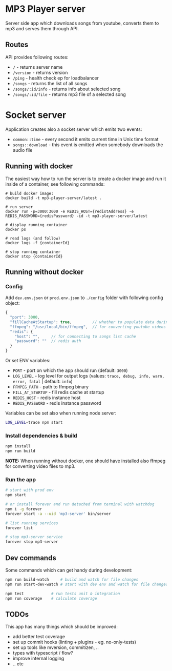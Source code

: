 # MP3 Player server
Server side app which downloads songs from youtube, converts them to mp3 and serves them through API.

## Routes
API provides following routes:
 - `/` - returns server name 
 - `/version` - returns version
 - `/ping` - health check ep for loadbalancer 
 - `/songs` - returns the list of all songs 
 - `/songs/:id/info` - returns info about selected song 
 - `/songs/:id/file` - returns mp3 file of a selected song 

# Socket server
Application creates also a socket server which emits two events:
 - `common::time` - every second it emits current time in Unix time format
 - `songs::download` - this event is emitted when somebody downloads the audio file

## Running with docker
The easiest way how to run the server is to create a docker image and run it inside of a container, see following commands:
```
# build docker image:
docker build -t mp3-player-server/latest .

# run server
docker run -p=3000:3000 -e REDIS_HOST={redistAddress} -e REDIS_PASSWORD={redisPassword} -id -t mp3-player-server/latest

# display running container
docker ps

# read logs (and follow)
docker logs -f {containerId}

# stop running container
docker stop {containerId}
```

## Running without docker
### Config
Add `dev.env.json` or `prod.env.json` to `./config` folder with following config object:
```js
{
  "port": 3000,
  "fillCacheAtStartup": true,         // whether to populate data during initialization
  "ffmpeg": "/usr/local/bin/ffmpeg",  // for converting youtube videos to mp3
  "redis": {
    "host": "",     // for connecting to songs list cache
    "password": ""  // redis auth
  }
}
```

Or set ENV variables:
 - `PORT` - port on which the app should run (default: `3000`)
 - `LOG_LEVEL` - log level for output logs (values: `trace, debug, info, warn, error, fatal` | default: `info`)
 - `FFMPEG_PATH` - path to ffmpeg binary
 - `FILL_AT_STARTUP` - fill redis cache at startup
 - `REDIS_HOST` - redis instance host
 - `REDIS_PASSWORD` - redis instance password

Variables can be set also when running node server:
```bash
LOG_LEVEL=trace npm start
```

### Install dependencies & build
```bash
npm install
npm run build
```

**NOTE:** When running without docker, one should have installed also ffmpeg for converting video files to mp3.

### Run the app
```bash
# start with prod env
npm start

# or install forever and run detached from terminal with watchdog
npm i -g forever
forever start -a --uid 'mp3-server' bin/server

# list running services
forever list

# stop mp3-server service
forever stop mp3-server
```  

## Dev commands
Some commands which can get handy during development:

```bash
npm run build-watch     # build and watch for file changes
npm run start-dev-watch # start with dev env and watch for file changes

npm test            # run tests unit & integration
npm run coverage    # calculate coverage
```  

## TODOs
This app has many things which should be improved:   
 - add better test coverage
 - set up commit hooks (linting + plugins - eg. no-only-tests)
 - set up tools like mversion, commitizen, ..
 - types with typescript / flow?
 - improve internal logging
 - .. etc
 
